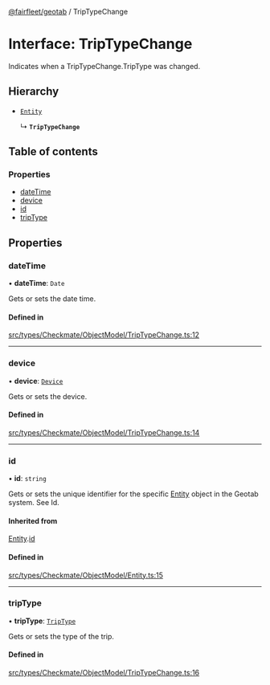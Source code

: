 [@fairfleet/geotab](../README.md) / TripTypeChange

# Interface: TripTypeChange

Indicates when a TripTypeChange.TripType was changed.

## Hierarchy

- [`Entity`](Entity.md)

  ↳ **`TripTypeChange`**

## Table of contents

### Properties

- [dateTime](TripTypeChange.md#datetime)
- [device](TripTypeChange.md#device)
- [id](TripTypeChange.md#id)
- [tripType](TripTypeChange.md#triptype)

## Properties

### dateTime

• **dateTime**: `Date`

Gets or sets the date time.

#### Defined in

[src/types/Checkmate/ObjectModel/TripTypeChange.ts:12](https://github.com/fairfleet/geotab/blob/d57d931/src/types/Checkmate/ObjectModel/TripTypeChange.ts#L12)

___

### device

• **device**: [`Device`](Device.md)

Gets or sets the device.

#### Defined in

[src/types/Checkmate/ObjectModel/TripTypeChange.ts:14](https://github.com/fairfleet/geotab/blob/d57d931/src/types/Checkmate/ObjectModel/TripTypeChange.ts#L14)

___

### id

• **id**: `string`

Gets or sets the unique identifier for the specific [Entity](Entity.md) object in the Geotab system. See Id.

#### Inherited from

[Entity](Entity.md).[id](Entity.md#id)

#### Defined in

[src/types/Checkmate/ObjectModel/Entity.ts:15](https://github.com/fairfleet/geotab/blob/d57d931/src/types/Checkmate/ObjectModel/Entity.ts#L15)

___

### tripType

• **tripType**: [`TripType`](../README.md#triptype)

Gets or sets the type of the trip.

#### Defined in

[src/types/Checkmate/ObjectModel/TripTypeChange.ts:16](https://github.com/fairfleet/geotab/blob/d57d931/src/types/Checkmate/ObjectModel/TripTypeChange.ts#L16)
